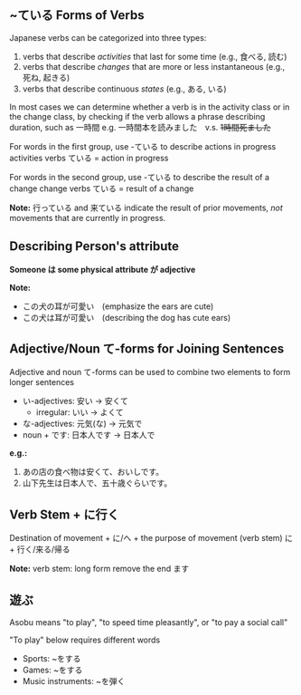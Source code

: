 ## ~ている Forms of Verbs
Japanese verbs can be categorized into three types:
1. verbs that describe *activities* that last for some time (e.g., 食べる, 読む)
2. verbs that describe *changes* that are more or less instantaneous (e.g., 死ね, 起きる)
3. verbs that describe continuous *states* (e.g., ある, いる)

In most cases we can determine whether a verb is in the activity class or in the change class, by checking if the verb allows a phrase describing duration, such as 一時間
	e.g. 一時間本を読みました　v.s.  ~~1時間死ました~~

For words in the first group, use -ている to describe actions in progress
	activities verbs ている = action in progress

For words in the second group, use -ている to describe the result of a change 
	change verbs ている = result of a change

**Note:** 行っている and 来ている indicate the result of prior movements, *not* movements that are currently in progress.

## Describing Person's attribute

**Someone は some physical attribute が adjective**

**Note:** 
- この犬の耳が可愛い　(emphasize the ears are cute)
- この犬は耳が可愛い　(describing the dog has cute ears)

## Adjective/Noun て-forms for Joining Sentences

Adjective and noun て-forms can be used to combine two elements to form longer sentences
- い-adjectives: 安い → 安くて
	- irregular: いい → よくて
- な-adjectives: 元気(な) → 元気で
- noun + です: 日本人です → 日本人で

**e.g.:** 
1. あの店の食べ物は安くて、おいしです。
2. 山下先生は日本人で、五十歳ぐらいです。


## Verb Stem + に行く

Destination of movement + に/へ + the purpose of movement (verb stem) に + 行く/来る/帰る

**Note:** verb stem: long form remove the end ます

## 遊ぶ

Asobu means "to play", "to speed time pleasantly", or "to pay a social call"

"To play" below requires different words
- Sports: ~をする
- Games: ~をする
- Music instruments: ~を弾く